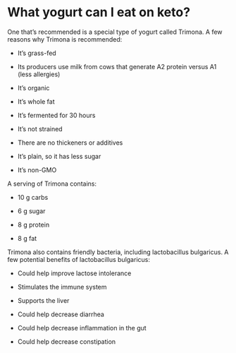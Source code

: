 # What yogurt can I eat on keto?

One that’s recommended is a special type of yogurt called Trimona. A few reasons why Trimona is recommended:

- It’s grass-fed

- Its producers use milk from cows that generate A2 protein versus A1 (less allergies)

- It’s organic

- It’s whole fat

- It’s fermented for 30 hours

- It’s not strained

- There are no thickeners or additives

- It’s plain, so it has less sugar

- It’s non-GMO

A serving of Trimona contains:

- 10 g carbs

- 6 g sugar

- 8 g protein

- 8 g fat

Trimona also contains friendly bacteria, including lactobacillus bulgaricus. A few potential benefits of lactobacillus bulgaricus:

- Could help improve lactose intolerance

- Stimulates the immune system

- Supports the liver

- Could help decrease diarrhea

- Could help decrease inflammation in the gut

- Could help decrease constipation